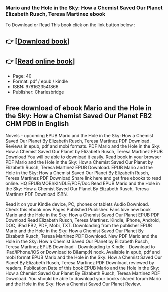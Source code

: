 ### Mario and the Hole in the Sky: How a Chemist Saved Our Planet Elizabeth Rusch, Teresa Martinez ebook

To Download or Read This book click on the link button below :

## 👉  [**[Download book](http://ebooksharez.info/download.php?group=book&from=github.com&id=705285&lnk=1081 "Download book")**]

## 👉  [**[Read online book](http://ebooksharez.info/download.php?group=book&from=github.com&id=705285&lnk=1081 "Read online book")**]


* Page: 40
* Format: pdf / epub / kindle
* ISBN: 9781623541866
* Publisher: Charlesbridge



## Free download of ebook Mario and the Hole in the Sky: How a Chemist Saved Our Planet FB2 CHM PDB in English


Novels - upcoming EPUB Mario and the Hole in the Sky: How a Chemist Saved Our Planet By Elizabeth Rusch, Teresa Martinez PDF Download. Reviews in epub, pdf and mobi formats. PDF Mario and the Hole in the Sky: How a Chemist Saved Our Planet by Elizabeth Rusch, Teresa Martinez EPUB Download You will be able to download it easily. Read book in your browser PDF Mario and the Hole in the Sky: How a Chemist Saved Our Planet by Elizabeth Rusch, Teresa Martinez EPUB Download. EPUB Mario and the Hole in the Sky: How a Chemist Saved Our Planet By Elizabeth Rusch, Teresa Martinez PDF Download Share link here and get free ebooks to read online. HQ EPUB/MOBI/KINDLE/PDF/Doc Read EPUB Mario and the Hole in the Sky: How a Chemist Saved Our Planet By Elizabeth Rusch, Teresa Martinez PDF Download ISBN.

Read it on your Kindle device, PC, phones or tablets Audio Download. Check this ebook now Pages Published Publisher. Fans love new book Mario and the Hole in the Sky: How a Chemist Saved Our Planet EPUB PDF Download Read Elizabeth Rusch, Teresa Martinez. Kindle, iPhone, Android, DOC, iPad FB2, PDF, Mobi, TXT. Downloading from the publisher EPUB Mario and the Hole in the Sky: How a Chemist Saved Our Planet By Elizabeth Rusch, Teresa Martinez PDF Download. New PDF Mario and the Hole in the Sky: How a Chemist Saved Our Planet by Elizabeth Rusch, Teresa Martinez EPUB Download - Downloading to Kindle - Download to iPad/iPhone/iOS or Download to B&amp;amp;N nook. Available in epub, pdf and mobi format EPUB Mario and the Hole in the Sky: How a Chemist Saved Our Planet By Elizabeth Rusch, Teresa Martinez PDF Download, reviewed by readers. Publication Date of this book EPUB Mario and the Hole in the Sky: How a Chemist Saved Our Planet By Elizabeth Rusch, Teresa Martinez PDF Download. You should be able to download your books shared forum Mario and the Hole in the Sky: How a Chemist Saved Our Planet Review.





